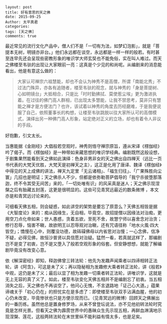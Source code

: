 ```
layout: post
title: 好有意思的天之佛
date: 2015-09-25
Author: 太平真君
categories: 
tags: [天之佛]
comments: true
```

最近常见的流行文化产品中，僧人们不是「一切有为法，如梦幻泡影」，就是「菩提本无树，明镜亦非台。」他们永远都在谈空，永远都是一样一样的般若。有时甚至连早先还会呈现些密教形象的唯识学大师玄奘也不能免俗，实在叫人难过。而天之佛楼至韦驮的出现让大家眼前一亮：这真是个少见的和尚呢。从编剧来的消息能看出，他是有意这么做的：

> 大家认可禅宗六祖慧能，却也不会认为神秀不是高僧，所谓「南能北秀」不过法门殊异，亦各有追随者，楼至韦驮的观念，就与神秀的「身是菩提树、心如明镜台」大抵相合，只是比「时时勤拂拭、莫使惹尘埃」更为激进执着。在过往的佛门高人群相，已出现太多慧能，让我不禁思考，莫非只有慧能之禅才是方便法门？也许，该试着以神秀的角度去历经磨难，于是我便说服了自己，依照董事长的构想，让楼至韦驮跳脱以往大家所认可的高僧模式，演绎出另一种佛门高人形象，站定绝对正义的立场，却也有着令人非议的手段。

好抱歉，引文太长。

当惠能据《金刚经》大倡般若空观时，神秀则恪守禅宗原旨，遵从宋译《楞伽经》吟了偈子。而《楞伽经》是一种带如来藏思想的唯识学经典。编剧既然这般设想，于剧集果然能看到天之佛如此演绎：色身非男非女的天之佛出自四禅天（远比一页书代表的大梵天优胜，大梵天是初禅天之主），这正是化用了唐译、魏译《楞伽经》中得见的天上成佛的讲法，禅天九定里「无云诸相」、「福生归往」、「广果殊胜向尘寰」几招也是明证；天之佛杀人不少，但都是依弥勒菩萨倡导的「我宁杀彼堕那落迦，终不令其受无间苦」来的，「一切处唯有识」的风采真是迷人；天之佛示现涅槃之后有胎藏五封莲，这更是很明显的。这些可见青冥远最近的数条微博 ，本文亦是和青冥远讨论来的。

可细看天佛五相，则会疑惑，如此讲空的架势是要忘了原意么？天佛五相皆是据《大智度论》来的：痴从因缘生，无自相，毕竟空，故招提僧以因缘法对治痴，更用空刀点化帝如来；世人愚惑，贪着五欲，至死不舍，故慧宁师以喜舍念对治贪；修行忍辱，恼害不瞋，故欲明王以忍辱观对治瞋，还有咒语径称「地水火風·四大皆空」；憍慢在心中，则覆没功德，故砗磲佛母以内省思对治慢；一心念佛，信净不疑，必得见佛，故恒沙普贤以具信愿对治疑。猛然一看，若真就这样了，那编剧岂不是变了初衷，岂不是又堕入了般若空观形象的俗套。但安静想想，就能了解编剧毕竟没有改变心意。

依《解深密经》即知，释迦佛曾三转法轮：他先为发趣声闻乘者以四谛相转正法轮，讲《阿含》，可这是未了义；再以隐秘相为发趣修大乘者转正法轮，讲《般若》中观，这仍是未了义；最后以显了相为发趣一切乘者转正法轮，讲唯识学，这就是无上无容的真了义了。如此，楼至韦驮变化天佛五相并不是编剧忘了初衷。当五相消失之后，天之佛也不再谈空了，他问心无愧，不言退路地「证己心大道。」蕴果谛魂关于「初心仍在」的担忧实在是多虑了：即使楼至韦驮双手沾满血腥，他的初心仍未改变，毕竟惨状也只是方便示现而已。（见青冥远的微博）回顾天之佛展出的一番历练。虽然他总是置身修罗场，从来不曾登坛说法，亦不见他初转法轮时究竟是怎样光景。但看天之佛为霹雳世界中的愚昧众生先示现五相，再鲜血淋漓地示现涅槃、莲花，这般两转法轮在末世里纵不能利益有情太多，也是足矣。